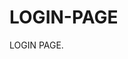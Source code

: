# LOGIN-PAGE                                             
LOGIN PAGE.                                                                                          
                                                            
                       
                                                                                                      
                                                                      
                
                                     


                          
                                             
                                                                                  
                                                                                                                                                                                                                         
